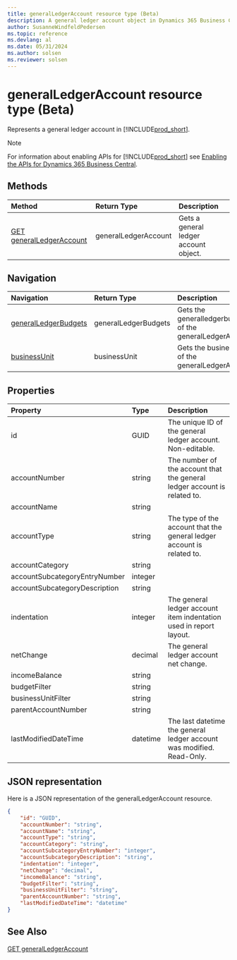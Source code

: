 ```yaml
---
title: generalLedgerAccount resource type (Beta)
description: A general ledger account object in Dynamics 365 Business Central.
author: SusanneWindfeldPedersen
ms.topic: reference
ms.devlang: al
ms.date: 05/31/2024
ms.author: solsen
ms.reviewer: solsen
---
```


# generalLedgerAccount resource type (Beta)

<!-- START>DO_NOT_EDIT -->
<!-- IMPORTANT:Do not edit any of the content between here and the END>DO_NOT_EDIT. -->
Represents a general ledger account in [!INCLUDE[prod_short](../../../includes/prod_short.md)].

> [!NOTE]
> For information about enabling APIs for [!INCLUDE[prod_short](../../../includes/prod_short.md)] see [Enabling the APIs for Dynamics 365 Business Central](../../../api-reference/v2.0/enabling-apis-for-dynamics-nav.md).

## Methods

| Method | Return Type|Description |
|:--------------------|:-----------|:-------------------------|
|[GET generalLedgerAccount](../api/dynamics_generalledgeraccount_get.md)|generalLedgerAccount|Gets a general ledger account object.|


## Navigation

| Navigation |Return Type| Description |
|:----------|:----------|:-----------------|
|[generalLedgerBudgets](dynamics_generalledgerbudgets.md)|generalLedgerBudgets |Gets the generalledgerbudgets of the generalLedgerAccount.|
|[businessUnit](dynamics_businessunit.md)|businessUnit |Gets the businessunit of the generalLedgerAccount.|

## Properties

| Property           | Type   |Description     |
|:-------------------|:-------|:---------------|
|id|GUID|The unique ID of the general ledger account. Non-editable.|
|accountNumber|string|The number of the account that the general ledger account is related to. |
|accountName|string||
|accountType|string|The type of the account that the general ledger account is related to. |
|accountCategory|string||
|accountSubcategoryEntryNumber|integer||
|accountSubcategoryDescription|string||
|indentation|integer|The general ledger account item indentation used in report layout.|
|netChange|decimal|The general ledger account net change. |
|incomeBalance|string||
|budgetFilter|string||
|businessUnitFilter|string||
|parentAccountNumber|string||
|lastModifiedDateTime|datetime|The last datetime the general ledger account was modified. Read-Only.|

## JSON representation

Here is a JSON representation of the generalLedgerAccount resource.


```json
{
    "id": "GUID",
    "accountNumber": "string",
    "accountName": "string",
    "accountType": "string",
    "accountCategory": "string",
    "accountSubcategoryEntryNumber": "integer",
    "accountSubcategoryDescription": "string",
    "indentation": "integer",
    "netChange": "decimal",
    "incomeBalance": "string",
    "budgetFilter": "string",
    "businessUnitFilter": "string",
    "parentAccountNumber": "string",
    "lastModifiedDateTime": "datetime"
}
```
<!-- IMPORTANT: END>DO_NOT_EDIT -->

## See Also
[GET generalLedgerAccount](../api/dynamics_generalledgeraccount_get.md)
